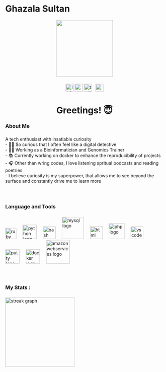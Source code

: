 # Ghazala Sultan

<div align="center">
  <img height="180" src="https://us.123rf.com/450wm/pixologystudio/pixologystudio2305/pixologystudio230500072/205045156-islamic-woman-in-laptop-flat-character-suitable-for-flat-design-illustration-and-background-preview.jpg?ver=6"  />
</div>

###

<div align="center">
  <img src="https://img.shields.io/static/v1?message=LinkedIn&logo=linkedin&label=&color=0077B5&logoColor=white&labelColor=&style=for-the-badge" height="25" alt="linkedin logo"  />
  <img src="https://img.shields.io/static/v1?message=Youtube&logo=youtube&label=&color=FF0000&logoColor=white&labelColor=&style=for-the-badge" height="25" alt="youtube logo"  />
  <img src="https://img.shields.io/static/v1?message=Twitter&logo=twitter&label=&color=1DA1F2&logoColor=white&labelColor=&style=for-the-badge" height="25" alt="twitter logo"  />
  &nbsp;
  <img src="https://visitor-badge.laobi.icu/badge?page_id=thecurioussoul&" height="25"  />
</div>

###

<h1 align="center">Greetings! 😇</h1>

###

<h3 align="left">  About Me</h3>

###

<p align="left">A tech enthusiast with insatiable curiosity<br>- 🕵️‍♀️ $o curious that I often feel like a digital detective<br>- 👩‍🔬 Working as a Bioinformatician and Genomics Trainer <br>- 📚 Currently working on docker to enhance the reproducibility of projects<br>- 🎧 Other than wring codes, I love listening spritual podcasts and reading poetries<br>- I believe curiosity is my superpower, that allows me to see beyond the surface and constantly drive me to learn more </p>

###
<br>
<h3 align="left"> Language and Tools</h3>

###

<div align="left">
  <img src="https://upload.wikimedia.org/wikipedia/commons/thumb/1/1b/R_logo.svg/724px-R_logo.svg.png" height="35" alt="ruby logo"  />
  <img width="12" />
  <img src="https://cdn.jsdelivr.net/gh/devicons/devicon/icons/python/python-original.svg" height="45" alt="python logo"  />
  <img width="12" />
  <img src="https://cdn.jsdelivr.net/gh/devicons/devicon/icons/bash/bash-original.svg" height="40" alt="bash logo"  />
  <img width="12" />
  <img src="https://cdn.jsdelivr.net/gh/devicons/devicon/icons/mysql/mysql-original-wordmark.svg" height="70" alt="mysql logo"  />
  <img width="12" />
  <img src="https://cdn.jsdelivr.net/gh/devicons/devicon/icons/html5/html5-original-wordmark.svg" height="40" alt="html logo"  />
  <img width="12" />
  <img src="https://cdn.jsdelivr.net/gh/devicons/devicon/icons/php/php-original.svg" height="50" alt="php logo"  />
  <img width="12" />
  <img src="https://cdn.jsdelivr.net/gh/devicons/devicon/icons/vscode/vscode-original.svg" height="40" alt="vscode logo"  />
  <img width="12" />
  <img src="https://cdn.jsdelivr.net/gh/devicons/devicon/icons/putty/putty-original.svg" height="45" alt="putty logo"  />
  <img width="12" />
  <img src="https://cdn.jsdelivr.net/gh/devicons/devicon/icons/docker/docker-plain-wordmark.svg" height="45" alt="docker logo"  />
  <img width="12" />
  <img src="https://cdn.jsdelivr.net/gh/devicons/devicon/icons/amazonwebservices/amazonwebservices-original-wordmark.svg" height="75" alt="amazonwebservices logo"  />
</div>

###
<br>
<h3 align="left">  My Stats :</h3>

###

<div align="left">
  <img src="https://streak-stats.demolab.com?user=thecurioussoul&theme=ocean-gradient&exclude_days=Fri" height="220" alt="streak graph"  />
</div>

###
